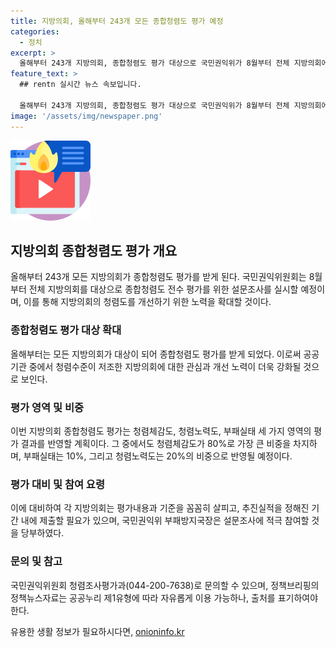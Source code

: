 ```yaml
---
title: 지방의회, 올해부터 243개 모든 종합청렴도 평가 예정
categories:
  - 정치
excerpt: >
  올해부터 243개 지방의회, 종합청렴도 평가 대상으로 국민권익위가 8월부터 전체 지방의회에 종합청렴도 설문조사를 시행하며, 지난해의 범위를 확대한다. 올해부터는 지방의회 청렴노력도 평가 지표가 크게 바뀌었으며, 각 지방의회는 9월까지 평가내용과 기준을 점검하여 제출해야 한다. 또한, 국민들의 참여가 결과에 직접 영향을 미치므로 주민들의 적극적인 참여가 필요하다는 국민권익위의 당부가 이어졌다.
feature_text: >
  ## rentn 실시간 뉴스 속보입니다.

  올해부터 243개 지방의회, 종합청렴도 평가 대상으로 국민권익위가 8월부터 전체 지방의회에 종합청렴도 설문조사를 시행하며, 지난해의 범위를 확대한다. 올해부터는 지방의회 청렴노력도 평가 지표가 크게 바뀌었으며, 각 지방의회는 9월까지 평가내용과 기준을 점검하여 제출해야 한다. 또한, 국민들의 참여가 결과에 직접 영향을 미치므로 주민들의 적극적인 참여가 필요하다는 국민권익위의 당부가 이어졌다.
image: '/assets/img/newspaper.png'
---
```


<p><img src="/assets/img/news.png" alt="rentncar 속보" /></p>

<h2 data-ke-size="size26">지방의회 종합청렴도 평가 개요</h2>

<p data-ke-size="size16">올해부터 243개 모든 지방의회가 종합청렴도 평가를 받게 된다. 국민권익위원회는 8월부터 전체 지방의회를 대상으로 종합청렴도 전수 평가를 위한 설문조사를 실시할 예정이며, 이를 통해 지방의회의 청렴도를 개선하기 위한 노력을 확대할 것이다.</p>

<h3>종합청렴도 평가 대상 확대</h3>

<p data-ke-size="size16">올해부터는 모든 지방의회가 대상이 되어 종합청렴도 평가를 받게 되었다. 이로써 공공기관 중에서 청렴수준이 저조한 지방의회에 대한 관심과 개선 노력이 더욱 강화될 것으로 보인다.</p>

<h3>평가 영역 및 비중</h3>

<p data-ke-size="size16">이번 지방의회 종합청렴도 평가는 청렴체감도, 청렴노력도, 부패실태 세 가지 영역의 평가 결과를 반영할 계획이다. 그 중에서도 청렴체감도가 80%로 가장 큰 비중을 차지하며, 부패실태는 10%, 그리고 청렴노력도는 20%의 비중으로 반영될 예정이다.</p>

<h3>평가 대비 및 참여 요령</h3>

<p data-ke-size="size16">이에 대비하여 각 지방의회는 평가내용과 기준을 꼼꼼히 살피고, 추진실적을 정해진 기간 내에 제출할 필요가 있으며, 국민권익위 부패방지국장은 설문조사에 적극 참여할 것을 당부하였다.</p>

<h3>문의 및 참고</h3>

<p data-ke-size="size16">국민권익위원회 청렴조사평가과(044-200-7638)로 문의할 수 있으며, 정책브리핑의 정책뉴스자료는 공공누리 제1유형에 따라 자유롭게 이용 가능하나, 출처를 표기하여야 한다.</p>
유용한 생활 정보가 필요하시다면, <a href="https://onioninfo.kr" rel="dofollow">onioninfo.kr</a>


